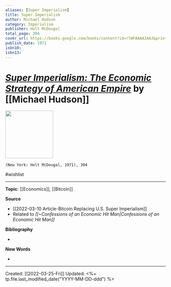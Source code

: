 ```yaml
---
aliases: [Super Imperialism]
title: Super Imperialism
author: Michael Hudson
category: Imperialism
publisher: Holt McDougal
total_page: 304
cover_url: https://books.google.com/books/content?id=rlWFAAAAIAAJ&printsec=frontcover&img=1&zoom=1&source=gbs_api
publish_date: 1971
isbn10: 
isbn13:
---
```

# [*Super Imperialism: The Economic Strategy of American Empire*]() by [[Michael Hudson]]

<img src="https://books.google.com/books/content?id=rlWFAAAAIAAJ&printsec=frontcover&img=1&zoom=1&source=gbs_api" width=150>

`(New York: Holt McDougal, 1971), 304`

#wishlist

--- 
**Topic**: [[Economics]], [[Bitcoin]]

**Source**
- [[2022-03-10 Article-Bitcoin Replacing U.S. Super Imperialism]]
- Related to *[[~Confessions of an Economic Hit Man|Confessions of an Economic Hit Man]]*


**Bibliography**

- 

**New Words**

- 

---
Created: [[2022-03-25-Fri]]
Updated: <%+ tp.file.last_modified_date("YYYY-MM-DD-ddd") %>
